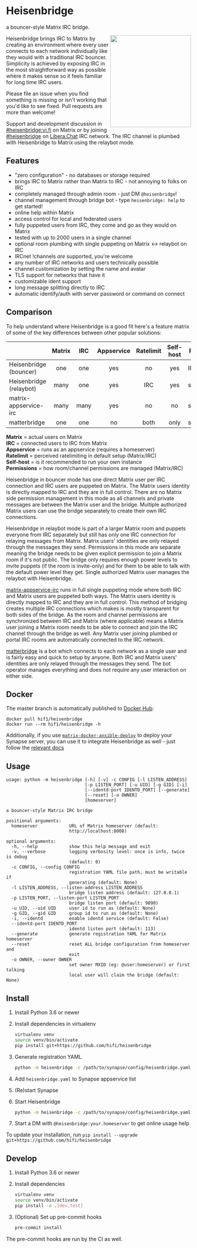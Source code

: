 Heisenbridge
============

a bouncer-style Matrix IRC bridge.

<img align="right" width="220" height="250" src="logo/heisenbridge-light-transparent.png">

Heisenbridge brings IRC to Matrix by creating an environment where every user connects to each network individually like they would with a traditional IRC bouncer.
Simplicity is achieved by exposing IRC in the most straightforward way as possible where it makes sense so it feels familiar for long time IRC users.

Please file an issue when you find something is missing or isn't working that you'd like to see fixed. Pull requests are more than welcome!

Support and development discussion in [#heisenbridge:vi.fi](https://matrix.to/#/#heisenbridge:vi.fi) on Matrix or by joining [#heisenbridge](https://web.libera.chat/?channels=#heisenbridge) on [Libera.Chat](https://libera.chat) IRC network.
The IRC channel is plumbed with Heisenbridge to Matrix using the relaybot mode.

Features
--------
* "zero configuration" - no databases or storage required
* brings IRC to Matrix rather than Matrix to IRC - not annoying to folks on IRC
* completely managed through admin room - just DM `@heisenbridge`!
* channel management through bridge bot - type `heisenbridge: help` to get started!
* online help within Matrix
* access control for local and federated users
* fully puppeted users from IRC, they come and go as they would on Matrix
* tested with up to 2000 users in a single channel
* optional room plumbing with single puppeting on Matrix <-> relaybot on IRC
* IRCnet !channels _are_ supported, you're welcome
* any number of IRC networks and users technically possible
* channel customization by setting the name and avatar
* TLS support for networks that have it
* customizable ident support
* long message splitting directly to IRC
* automatic identify/auth with server password or command on connect

Comparison
----------

To help understand where Heisenbridge is a good fit here's a feature matrix of some of the key differences between other popular solutions:

|                         | Matrix |  IRC | Appservice | Ratelimit | Self-host | Permissions  |
|-------------------------|:------:|:----:|:----------:|:---------:|:---------:|--------------|
| Heisenbridge (bouncer)  | one    | one  | yes        | no        | yes       | IRC only     |
| Heisenbridge (relaybot) | many   | one  | yes        | IRC       | yes       | separate     |
| matrix-appservice-irc   | many   | many | yes        | no        | no        | synchronized |
| matterbridge            | one    | one  | no         | both      | only      | separate     |

**Matrix** = actual users on Matrix  
**IRC** = connected users to IRC from Matrix  
**Appservice** = runs as an appservice (requires a homeserver)  
**Ratelimit** = perceived ratelimiting in default setup (Matrix/IRC)  
**Self-host** = is it recommended to run your own instance  
**Permissions** = how room/channel permissions are managed (Matrix/IRC)  

Heisenbridge in bouncer mode has one direct Matrix user per IRC connection and IRC users are puppeted on Matrix.
The Matrix users identity is directly mapped to IRC and they are in full control.
There are no Matrix side permission management in this mode as all channels and private messages are between the Matrix user and the bridge.
Multiple authorized Matrix users can use the bridge separately to create their own IRC connections.

Heisenbridge in relaybot mode is part of a larger Matrix room and puppets everyone from IRC separately but still has only one IRC connection for relaying messages from Matrix.
Matrix users' identities are only relayed through the messages they send.
Permissions in this mode are separate meaning the bridge needs to be given explicit permission to join a Matrix room if it's not public.
The bridge only requires enough power levels to invite puppets (if the room is invite-only) and for them to be able to talk with the default power level they get.
Single authorized Matrix user manages the relaybot with Heisenbridge.

[matrix-appservice-irc](https://github.com/matrix-org/matrix-appservice-irc) runs in full single puppeting mode where both IRC and Matrix users are puppeted both ways.
The Matrix users identity is directly mapped to IRC and they are in full control.
This method of bridging creates multiple IRC connections which makes is mostly transparent for both sides of the bridge.
As the room and channel permissions are synchronized between IRC and Matrix (where applicable) means a Matrix user joining a Matrix room needs to be able to connect and join the IRC channel through the bridge as well.
Any Matrix user joining plumbed or portal IRC rooms are automatically connected to the IRC network.

[matterbridge](https://github.com/42wim/matterbridge) is a bot which connects to each network as a single user and is fairly easy and quick to setup by anyone.
Both IRC and Matrix users' identities are only relayed through the messages they send.
The bot operator manages everything and does not require any user interaction on either side.

Docker
------
The master branch is automatically published to [Docker Hub](https://hub.docker.com/r/hif1/heisenbridge):
```
docker pull hif1/heisenbridge
docker run --rm hif1/heisenbridge -h
```
Additionally, if you use [`matrix-docker-ansible-deploy`](https://github.com/spantaleev/matrix-docker-ansible-deploy) to deploy your Synapse server, you can use it to integrate Heisenbridge as well - just follow the [relevant docs](https://github.com/spantaleev/matrix-docker-ansible-deploy/blob/master/docs/configuring-playbook-bridge-heisenbridge.md)

Usage
-----
```
usage: python -m heisenbridge [-h] [-v] -c CONFIG [-l LISTEN_ADDRESS]
                              [-p LISTEN_PORT] [-u UID] [-g GID] [-i]
                              [--identd-port IDENTD_PORT] [--generate]
                              [--reset] [-o OWNER]
                              [homeserver]

a bouncer-style Matrix IRC bridge

positional arguments:
  homeserver            URL of Matrix homeserver (default:
                        http://localhost:8008)

optional arguments:
  -h, --help            show this help message and exit
  -v, --verbose         logging verbosity level: once is info, twice is debug
                        (default: 0)
  -c CONFIG, --config CONFIG
                        registration YAML file path, must be writable if
                        generating (default: None)
  -l LISTEN_ADDRESS, --listen-address LISTEN_ADDRESS
                        bridge listen address (default: 127.0.0.1)
  -p LISTEN_PORT, --listen-port LISTEN_PORT
                        bridge listen port (default: 9898)
  -u UID, --uid UID     user id to run as (default: None)
  -g GID, --gid GID     group id to run as (default: None)
  -i, --identd          enable identd service (default: False)
  --identd-port IDENTD_PORT
                        identd listen port (default: 113)
  --generate            generate registration YAML for Matrix homeserver
  --reset               reset ALL bridge configuration from homeserver and
                        exit
  -o OWNER, --owner OWNER
                        set owner MXID (eg: @user:homeserver) or first talking
                        local user will claim the bridge (default: None)
```

Install
-------

1. Install Python 3.6 or newer
2. Install dependencies in virtualenv

   ```bash
   virtualenv venv
   source venv/bin/activate
   pip install git+https://github.com/hifi/heisenbridge
   ```

3. Generate registration YAML

   ```bash
   python -m heisenbridge -c /path/to/synapse/config/heisenbridge.yaml --generate
   ```

4. Add `heisenbridge.yaml` to Synapse appservice list
5. (Re)start Synapse
6. Start Heisenbridge

   ```bash
   python -m heisenbridge -c /path/to/synapse/config/heisenbridge.yaml
   ```

7. Start a DM with `@heisenbridge:your.homeserver` to get online usage help

To update your installation, run `pip install --upgrade git+https://github.com/hifi/heisenbridge`

Develop
-------

1. Install Python 3.6 or newer
2. Install dependencies

   ```bash
   virtualenv venv
   source venv/bin/activate
   pip install -e .[dev,test]
   ```

3. (Optional) Set up pre-commit hooks

   ```bash
   pre-commit install
   ```

The pre-commit hooks are run by the CI as well.
